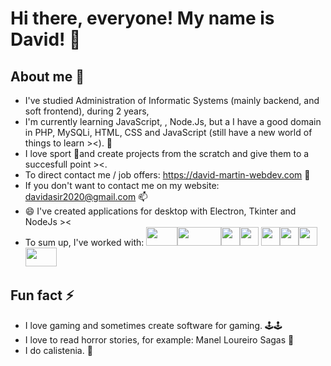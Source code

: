 # Hi there, everyone! My name is David!  👋

##   About me 🥳
- I've studied Administration of Informatic Systems (mainly backend, and soft frontend), during 2 years, 
- I'm currently learning JavaScript, , Node.Js, but a I have a good domain in PHP, MySQLi, HTML, CSS and JavaScript (still have a new world of things to learn ><).  🔭 
-  I love sport  💪and create projects from the scratch and give them to a succesfull point ><.  
-  To direct contact me / job offers: https://david-martin-webdev.com 💬
-  If you don't want to contact me on my website: davidasir2020@gmail.com 📫
-  😄 I've created applications for desktop with Electron, Tkinter and NodeJs ><
 - To sum up, I've worked with: <img src="https://user-images.githubusercontent.com/84904766/159732474-fcff0dbf-bad4-47ff-8576-28b6443c055a.png" width="50px" height="30px" style="object-fit:cover; object-position:center;"/><img src="https://user-images.githubusercontent.com/84904766/159733068-07742907-09de-4364-ae47-f570e7646fbe.png" width="70px" height="30px" style="object-fit:cover; object-position:center;"/><img src="https://user-images.githubusercontent.com/84904766/159733077-34b72bb3-108f-4a10-b555-51daee3e140d.png" width="30px" height="30px" style="object-fit:cover; object-position:center;"/><img src="https://user-images.githubusercontent.com/84904766/159733084-cedda4af-5fdb-403e-905d-f9d4c7009e0e.png" width="30px" height="30px" style="object-fit:cover; object-position:center;"/>
<img src="https://user-images.githubusercontent.com/84904766/159733086-7bc69ffd-becf-47e0-8ccf-f2e502dedee5.png" width="30px" height="30px" style="object-fit:cover; object-position:center;"/><img src="https://user-images.githubusercontent.com/84904766/159733098-70c20e2c-fe69-4929-b390-0aa221ebb643.png" width="30px" height="30px" style="object-fit:cover; object-position:center;"/><img src="https://user-images.githubusercontent.com/84904766/159733057-89cb086f-a635-4610-a8d5-4fc7de392aa1.png" width="30px" height="30px" style="object-fit:cover; object-position:center;"/><img src="https://user-images.githubusercontent.com/84904766/159733170-d8f93da3-1310-4853-b1ee-9e59a10d90be.png" width="50px" height="30px" style="object-fit:cover; object-position:center;"/> 

##  Fun fact ⚡
- I love gaming and sometimes create software for gaming. 🕹️🕹️
- I love to read horror stories, for example: Manel Loureiro Sagas 🧟
- I do calistenia. 🦾
